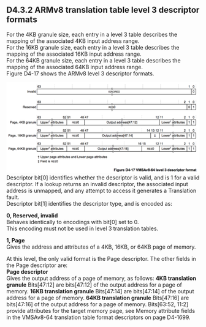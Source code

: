 ## D4.3.2 ARMv8 translation table level 3 descriptor formats

For the 4KB granule size, each entry in a level 3 table describes the mapping of the associated 4KB input address range.  
For the 16KB granule size, each entry in a level 3 table describes the mapping of the associated 16KB input address range.  
For the 64KB granule size, each entry in a level 3 table describes the mapping of the associated 64KB input address range.  
Figure D4-17 shows the ARMv8 level 3 descriptor formats.

![](figure_d4_17.png)
Descriptor bit[0] identifies whether the descriptor is valid, and is 1 for a valid descriptor. If a lookup returns an invalid descriptor, the associated input address is unmapped, and any attempt to access it generates a Translation fault.  
Descriptor bit[1] identifies the descriptor type, and is encoded as:  

**0, Reserved, invalid**  
Behaves identically to encodings with bit[0] set to 0.  
This encoding must not be used in level 3 translation tables.

**1, Page**  
Gives the address and attributes of a 4KB, 16KB, or 64KB page of memory.

At this level, the only valid format is the Page descriptor. The other fields in the Page descriptor are:  
**Page descriptor**  
Gives the output address of a page of memory, as follows:
**4KB translation granule**
Bits[47:12] are bits[47:12] of the output address for a page of memory.
**16KB translation granule**
Bits[47:14] are bits[47:14] of the output address for a page of memory.
**64KB translation granule**
Bits[47:16] are bits[47:16] of the output address for a page of memory.
Bits[63:52, 11:2] provide attributes for the target memory page, see Memory attribute fields in the
VMSAv8-64 translation table format descriptors on page D4-1699.